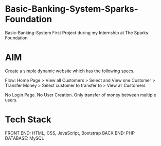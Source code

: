# Basic-Banking-System-Sparks-Foundation
Basic-Banking-System
First Project during my Internship at The Sparks Foundation

# AIM
Create a simple dynamic website which has the following specs.

Flow: Home Page > View all Customers > Select and View one Customer > Transfer Money > Select customer to transfer to > View all Customers

No Login Page. No User Creation. Only transfer of money between multiple users.

# Tech Stack
FRONT END: HTML, CSS, JavaScript, Bootstrap BACK END: PHP DATABASE: MySQL
